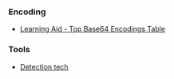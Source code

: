 ### Encoding
- [Learning Aid - Top Base64 Encodings Table](https://twitter.com/cyb3rops/status/1187341941794660354)

### Tools

- [Detection tech](https://twitter.com/stvemillertime/status/1210962194374045697)